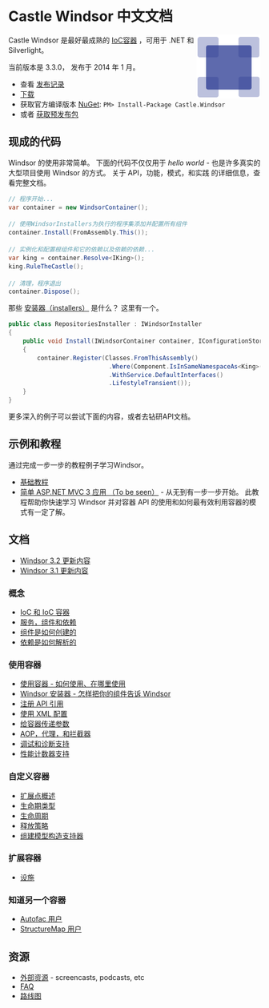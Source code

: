 ﻿# Castle Windsor 中文文档

<img align="right" src="images/windsor-logo.png">

Castle Windsor 是最好最成熟的 [IoC容器](ioc.md) ，可用于 .NET 和 Silverlight。

当前版本是 3.3.0， 发布于 2014 年 1 月。

* 查看 [发布记录](https://github.com/castleproject/Windsor/releases/tag/v3.3)
* [下载](https://github.com/castleproject/Windsor/releases/tag/v3.3)
* 获取官方编译版本 [NuGet](http://nuget.org/packages/Castle.Windsor): `PM> Install-Package Castle.Windsor`
* 或者 [获取预发布包](https://github.com/castleproject/Home/blob/master/prerelease-packages.md)

## 现成的代码

Windsor 的使用非常简单。 下面的代码不仅仅用于 *hello world* - 也是许多真实的大型项目使用 Windsor 的方式。  关于 API，功能，模式，和实践 的详细信息，查看完整文档。

```csharp
// 程序开始...
var container = new WindsorContainer();

// 使用WindsorInstallers为执行的程序集添加并配置所有组件
container.Install(FromAssembly.This());

// 实例化和配置根组件和它的依赖以及依赖的依赖...
var king = container.Resolve<IKing>();
king.RuleTheCastle();

// 清理，程序退出
container.Dispose();
```

那些 [安装器（installers）](installers.md) 是什么？ 这里有一个。

```csharp
public class RepositoriesInstaller : IWindsorInstaller
{
	public void Install(IWindsorContainer container, IConfigurationStore store)
	{
		container.Register(Classes.FromThisAssembly()
			                .Where(Component.IsInSameNamespaceAs<King>())
			                .WithService.DefaultInterfaces()
			                .LifestyleTransient());
	}
}
```
更多深入的例子可以尝试下面的内容，或者去钻研API文档。

## 示例和教程

通过完成一步一步的教程例子学习Windsor。

* [基础教程](basic-tutorial.md)
* [简单 ASP.NET MVC 3 应用 （To be seen）](mvc-tutorial-intro.md) - 从无到有一步一步开始。 此教程帮助你快速学习 Windsor 并对容器 API 的使用和如何最有效利用容器的模式有一定了解。

## 文档

* [Windsor 3.2 更新内容](whats-new-3.2.md)
* [Windsor 3.1 更新内容](whats-new-3.1.md)

### 概念

* [IoC 和 IoC 容器](ioc.md)
* [服务，组件和依赖](services-and-components.md)
* [组件是如何创建的](how-components-are-created.md)
* [依赖是如何解析的](how-dependencies-are-resolved.md)

### 使用容器

* [使用容器 - 如何使用、在哪里使用](three-calls-pattern.md)
* [Windsor 安装器 - 怎样把你的组件告诉 Windsor](installers.md)
* [注册 API 引用](fluent-registration-api.md)
* [使用 XML 配置](xml-registration-reference.md)
* [给容器传递参数](passing-arguments.md)
* [AOP，代理，和拦截器](interceptors.md)
* [调试和诊断支持](debugger-views.md)
* [性能计数器支持](performance-counters.md)

### 自定义容器

* [扩展点概述](extension-points.md)
* [生命期类型](lifestyles.md)
* [生命周期](lifecycle.md)
* [释放策略](release-policy.md)
* [组建模型构造支持器](componentmodel-construction-contributors.md)

### 扩展容器

* [设施](facilities.md)

### 知道另一个容器

* [Autofac 用户](windsor-for-autofac-users.md)
* [StructureMap 用户](windsor-for-structuremap-users.md)

## 资源

* [外部资源](external-resources.md) - screencasts, podcasts, etc
* [FAQ](faq.md)
* [路线图](roadmap.md)
